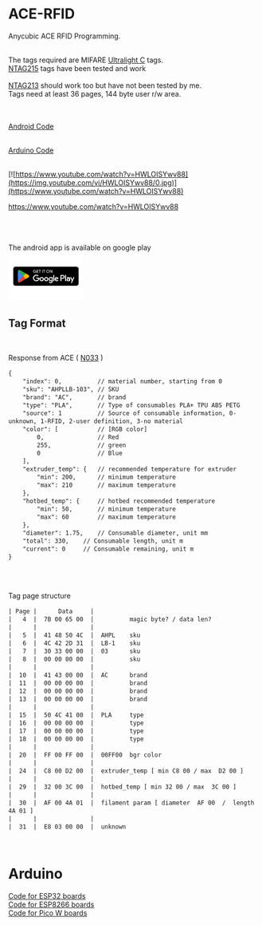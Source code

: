 # ACE-RFID
Anycubic ACE RFID Programming.<br>
<br>

The tags required are MIFARE <a href=https://www.nxp.com/products/rfid-nfc/mifare-hf/mifare-ultralight/mifare-ultralight-c:MF0ICU2>Ultralight C</a> tags.<br>
<a href=https://www.nxp.com/products/NTAG213_215_216>NTAG215</a> tags have been tested and work<br><br>
<a href=https://www.nxp.com/products/NTAG213_215_216>NTAG213</a> should work too but have not been tested by me.<br>
Tags need at least 36 pages, 144 byte user r/w area.<br>

<br>
<br>
<a href=https://github.com/DnG-Crafts/ACE-RFID/tree/main/Android/AceRFID>Android Code</a>
<br>
<br>

<a href=https://github.com/DnG-Crafts/ACE-RFID/tree/main/Arduino>Arduino Code</a>
<br>
<br>


[![https://www.youtube.com/watch?v=HWLOISYwv88](https://img.youtube.com/vi/HWLOISYwv88/0.jpg)](https://www.youtube.com/watch?v=HWLOISYwv88)

https://www.youtube.com/watch?v=HWLOISYwv88<br>


<br><br><br>
The android app is available on google play<br>
<a href="https://play.google.com/store/apps/details?id=dngsoftware.acerfid&hl=en"><img src=https://github.com/DnG-Crafts/ACE-RFID/blob/main/docs/gp.webp width="30%" height="30%"></a>
<br>



## Tag Format

<br>

Response from ACE ( <a href=https://github.com/DnG-Crafts/ACE-RFID/blob/main/docs/N033%20Material%20box%20communication%20protocol.md>N033</a> )<br>

```
{ 
    "index": 0,          // material number, starting from 0 
    "sku": "AHPLLB-103", // SKU 
    "brand": "AC",       // brand 
    "type": "PLA",       // Type of consumables PLA+ TPU ABS PETG 
    "source": 1          // Source of consumable information, 0-unknown, 1-RFID, 2-user definition, 3-no material 
    "color": [           // [RGB color] 
        0,               // Red 
        255,             // green 
        0                // Blue 
    ], 
    "extruder_temp": {   // recommended temperature for extruder 
        "min": 200,      // minimum temperature 
        "max": 210       // maximum temperature 
    }, 
    "hotbed_temp": {     // hotbed recommended temperature 
        "min": 50,       // minimum temperature 
        "max": 60        // maximum temperature 
    }, 
    "diameter": 1.75,    // Consumable diameter, unit mm 
	"total": 330,    // Consumable length, unit m 
	"current": 0     // Consumable remaining, unit m 
} 
```

<br>
<br>



Tag page structure<br>

```
| Page |      Data     |
|   4  |  7B 00 65 00  |          magic byte? / data len?
|      |               |
|   5  |  41 48 50 4C  |  AHPL    sku
|   6  |  4C 42 2D 31  |  LB-1    sku
|   7  |  30 33 00 00  |  03      sku
|   8  |  00 00 00 00  |          sku
|      |               |
|  10  |  41 43 00 00  |  AC      brand
|  11  |  00 00 00 00  |          brand
|  12  |  00 00 00 00  |          brand
|  13  |  00 00 00 00  |          brand
|      |               |
|  15  |  50 4C 41 00  |  PLA     type
|  16  |  00 00 00 00  |          type
|  17  |  00 00 00 00  |          type
|  18  |  00 00 00 00  |          type
|      |               | 
|  20  |  FF 00 FF 00  |  00FF00  bgr color
|      |               |
|  24  |  C8 00 D2 00  |  extruder_temp [ min C8 00 / max  D2 00 ]
|      |               |
|  29  |  32 00 3C 00  |  hotbed_temp [ min 32 00 / max  3C 00 ]
|      |               |
|  30  |  AF 00 4A 01  |  filament param [ diameter  AF 00  /  length  4A 01 ]
|      |               |
|  31  |  E8 03 00 00  |  unknown
```

<br>





# Arduino

<a href=https://github.com/DnG-Crafts/ACE-RFID/tree/main/Arduino/ESP32>Code for ESP32 boards</a><br>
<a href=https://github.com/DnG-Crafts/ACE-RFID/tree/main/Arduino/ESP8266>Code for ESP8266 boards</a><br>
<a href=https://github.com/DnG-Crafts/ACE-RFID/tree/main/Arduino/Pico_W>Code for Pico W boards</a><br>
